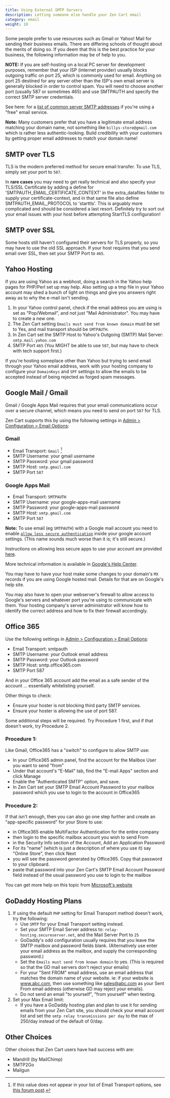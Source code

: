 ```yaml
---
title: Using External SMTP Servers 
description: Letting someone else handle your Zen Cart email
category: email
weight: 10
---
```


Some people prefer to use resources such as Gmail or Yahoo! Mail for sending their business emails. There are differing schools of thought about the merits of doing so. If you deem that this is the best practice for your business, the following information may be of help to you.

**NOTE:** If you are self-hosting on a local PC server for development purposes, remember that your ISP (internet provider) usually blocks outgoing traffic on port 25, which is commonly used for email. Anything on port 25 destined for any server other than the ISP's own email server is generally blocked in order to control spam. You will need to choose another port (usually 587 or sometimes 465) and use SMTPAUTH and specify the correct SMTP server credentials.

See here: for a [list of common server SMTP addresses](http://www.arclab.com/products/amlc/list-of-smtp-and-pop3-servers-mailserver-list.html) if you're using a "free" email service. 

**Note:** Many customers prefer that you have a legitimate email address matching your domain name, not something like `billys-store@gmail.com` which is rather less authentic-looking. Build credibility with your customers by getting proper email addresses to match your domain name!

## SMTP over TLS

TLS is the modern preferred method for secure email transfer. To use TLS, simply set your port to `587`.

In **rare cases** you may need to get really technical and also specify your TLS/SSL Certificate by adding a define for 'SMTPAUTH_EMAIL_CERTIFICATE_CONTEXT' in the extra_datafiles folder to supply your certificate-context, and in that same file also define SMTPAUTH_EMAIL_PROTOCOL to 'starttls'. This is arguably more complicated and should be considered a last resort. Definitely try to sort out your email issues with your host before attempting StartTLS configuration!

## SMTP over SSL

Some hosts still haven't configured their servers for TLS properly, so you may have to use the old SSL approach.
If your host requires that you send email over SSL, then set your SMTP Port to `465`.


## Yahoo Hosting

If you are using Yahoo as a webhost, doing a search in the Yahoo help pages for PHP/Perl set up may help. Also setting up a tmp file in your Yahoo account may shed a bunch of light on things and give you answers right away as to why the e-mail isn't sending.

1.  In your Yahoo control panel, check if the email address you are using is set as "Pop/Webmail", and not just "Mail Administrator". You may have to create a new one.
2.  The Zen Cart setting `Emails must send from known domain` must be set to Yes, and mail transport should be `SMTPAUTH`.
3.  In Zen Cart set the SMTP Host to Yahoo's Outgoing (SMTP) Mail Server: `smtp.mail.yahoo.com`
4.  SMTP Port `465` (You MIGHT be able to use `587`, but may have to check with tech support first.)

If you're hosting someplace other than Yahoo but trying to send email through your Yahoo email address, work with your hosting company to configure your `DomainKeys` and `SPF` settings to allow the emails to be accepted instead of being rejected as forged spam messages.


## Google Mail / Gmail

Gmail / Google Apps Mail requires that your email communications occur over a secure channel, which means you need to send on port `587` for TLS. 

Zen Cart supports this by using the following settings in [Admin > Configuration > Email Options](/user/admin_pages/configuration/configuration_emailoptions/):

### Gmail

*   Email Transport: `Gmail` [^1]
*   SMTP Username: your gmail username
*   SMTP Password: your gmail password
*   SMTP Host: `smtp.gmail.com`
*   SMTP Port `587`

### Google Apps Mail

*   Email Transport: `SMTPAUTH`
*   SMTP Username: your google-apps-mail username
*   SMTP Password: your google-apps-mail password
*   SMTP Host: `smtp.gmail.com`
*   SMTP Port `587`

[^1]: If this value does not appear in your list of Email Transport options, see [this forum post](https://www.zen-cart.com/showthread.php?223581-Done-v1-5-6-EMAIL_TRANSPORT-settings-created-by-install-upgrade-missing-Gmail&p=1372383#post1372383). 

**Note:** To use email (eg `SMTPAUTH`) with a Google mail account you need to enable [`allow less secure authentication`](https://myaccount.google.com/lesssecureapps) inside your google account settings. (This name sounds much worse than it is; it's still secure.) 

Instructions on allowing less secure apps to use your account are provided [here](https://support.google.com/accounts/answer/6010255?hl=en). 

More technical information is available in [Google's Help Center](http://mail.google.com/support/bin/answer.py?answer=13287).

You may have to have your host make some changes to your domain's `MX` records if you are using Google hosted mail. Details for that are on Google's help site.

You may also have to open your webserver's firewall to allow access to Google's servers and whatever port you're using to communicate with them. Your hosting company's server administrator will know how to identify the correct address and how to fix their firewall accordingly.

## Office 365 

Use the following settings in [Admin > Configuration > Email Options](/user/admin_pages/configuration/configuration_emailoptions/):

*   Email Transport: smtpauth 
*   SMTP Username: your Outlook email address 
*   SMTP Password: your Outlook password
*   SMTP Host: smtp.office365.com 
*   SMTP Port 587

And in your Office 365 account add the email as a safe sender of the account ... essentially whitelisting yourself.

Other things to check: 

- Ensure your hoster is not blocking third party SMTP services.
- Ensure your hoster is allowing the use of port 587.

Some additional steps will be required.  Try Procedure 1 first, and if that doesn't work, try Procedure 2. 

### Procedure 1: 
Like Gmail, Office365 has a "switch" to configure to allow SMTP use:
- In your Office365 admin panel, find the account for the Mailbox User you want to send "from"
- Under that account's "E-Mail" tab, find the "E-mail Apps" section and click Manage
- Enable the "Authenticated SMTP" option, and save.
- In Zen Cart set your SMTP Email Account Password to your mailbox password which you use to login to the account in Office365

### Procedure 2: 
If that isn't enough, then you can also go one step further and create an "app-specific password" for your Store to use:
- in Office365 enable MultiFactor Authentication for the entire company
- then login to the specific mailbox account you wish to send From
- in the Security Info section of the Account, Add an Application Password
- For its "name" (which is just a description of where you use it) say "Online Store", then click Next
- you will see the password generated by Office365. Copy that password to your clipboard.
- paste that password into your Zen Cart's SMTP Email Account Password field instead of the usual password you use to login to the mailbox

You can get more help on this topic from [Microsoft's website](https://support.microsoft.com/en-us/account-billing/using-app-passwords-with-apps-that-don-t-support-two-step-verification-5896ed9b-4263-e681-128a-a6f2979a7944)

## GoDaddy Hosting Plans

1.  If using the default `PHP` setting for Email Transport method doesn't work, try the following:
    *   Use `SMTP` for your Email Transport setting instead.
    *   Set your SMTP Email Server address to: `relay-hosting.secureserver.net`, and the Mail Server Port to `25`
    *   GoDaddy's odd configuration usually requires that you leave the SMTP mailbox and password fields blank. (Alternatively use enter your email address as the mailbox, and supply the corresponding password.)
    *   Set the `Emails must send from known domain` to yes. (This is required so that the GD mail servers don't reject your emails)
    *   For your "Sent FROM" email address, use an email address that matches the domain name of your website. ie: if your website is www.abc.com, then use something like sales@abc.com as your Sent From email address (otherwise GD may reject your emails).
    *   Do not send an email "to yourself", "from yourself" when testing.
2.  Set your Max Email limit:
    *   If you have a GoDaddy hosting plan and plan to use it for sending emails from your Zen Cart site, you should check your email account list and set the `smtp relay transmissions per day` to the max of 250/day instead of the default of 0/day.

## Other Choices 

Other choices that Zen Cart users have had success with are: 

- Mandrill (by MailChimp)
- SMTP2Go
- Mailgun 

